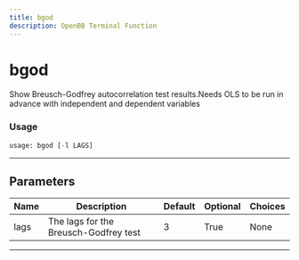 ```yaml
---
title: bgod
description: OpenBB Terminal Function
---
```


# bgod

Show Breusch-Godfrey autocorrelation test results.Needs OLS to be run in advance with independent and dependent variables

### Usage

```python
usage: bgod [-l LAGS]
```

---

## Parameters

| Name | Description | Default | Optional | Choices |
| ---- | ----------- | ------- | -------- | ------- |
| lags | The lags for the Breusch-Godfrey test | 3 | True | None |
---

